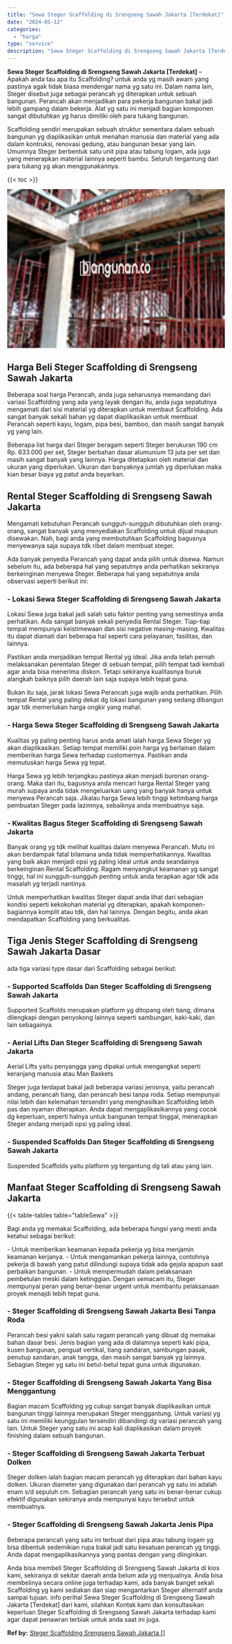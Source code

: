 ```yaml
---
title: "Sewa Steger Scaffolding di Srengseng Sawah Jakarta [Terdekat]"
date: "2024-05-12"
categories: 
  - "harga"
type: "service"
description: "Sewa Steger Scaffolding di Srengseng Sawah Jakarta [Terdekat]. Anda bisa membeli Steger Scaffolding di Srengseng Sawah Jakarta di kios kami, sekiranya di sek..."
---
```


**Sewa Steger Scaffolding di Srengseng Sawah Jakarta \[Terdekat\]** – Apakah anda tau apa itu Scaffolding? untuk anda yg masih awam yang pastinya agak tidak biasa mendengar nama yg satu ini. Dalam nama lain, Steger disebut juga sebagai perancah yg diterapkan untuk sebuah bangunan. Perancah akan menjadikan para pekerja bangunan bakal jadi lebih gampang dalam bekerja. Alat yg satu ini menjadi bagian komponen sangat dibutuhkan yg harus dimiliki oleh para tukang bangunan.

Scaffolding sendiri merupakan sebuah struktur sementara dalam sebuah bangunan yg diaplikasikan untuk menahan manusia dan material yang ada dalam kontruksi, renovasi gedung, atau bangunan besar yang lain. Umumnya Steger berbentuk satu unit pipa atau tabung logam, ada juga yang menerapkan material lainnya seperti bambu. Seluruh tergantung dari para tukang yg akan menggunakannya.

{{< toc >}}

![Sewa Steger Scaffolding di Srengseng Sawah Jakarta [Terdekat]](/images/sewa-scaffolding-steger-17.png)

## Harga Beli Steger Scaffolding di Srengseng Sawah Jakarta

Beberapa soal harga Perancah, anda juga seharusnya memandang dari variasi Scaffolding yang ada yang layak dengan itu, anda juga sepatutnya mengamati dari sisi material yg diterapkan untuk membaut Scaffolding. Ada sangat banyak sekali bahan yg dapat diaplikasikan untuk membuat Perancah seperti kayu, logam, pipa besi, bamboo, dan masih sangat banyak yg yang lain.

Beberapa list harga dari Steger beragam seperti Steger berukuran 190 cm Rp. 633.000 per set, Steger berbahan dasar alumunium 13 juta per set dan masih sangat banyak yang lainnya. Harga ditetapkan oleh material dan ukuran yang diperlukan. Ukuran dan banyaknya jumlah yg diperlukan maka kian besar biaya yg patut anda bayarkan.

## Rental Steger Scaffolding di Srengseng Sawah Jakarta

Mengamati kebutuhan Perancah sungguh-sungguh dibutuhkan oleh orang-orang, sangat banyak yang menyediakan Scaffolding untuk dijual maupun disewakan. Nah, bagi anda yang membutuhkan Scaffolding bagusnya menyewanya saja supaya tdk ribet dalam membuat steger.

Ada banyak penyedia Perancah yang dapat anda pilih untuk disewa. Namun sebelum itu, ada beberapa hal yang sepatutnya anda perhatikan sekiranya berkeinginan menyewa Steger. Beberapa hal yang sepatutnya anda observasi seperti berikut ini:

### \- Lokasi Sewa Steger Scaffolding di Srengseng Sawah Jakarta

Lokasi Sewa juga bakal jadi salah satu faktor penting yang semestinya anda perhatikan. Ada sangat banyak sekali penyedia Rental Steger. Tiap-tiap tempat mempunyai keistimewaan dan sisi negative masing-masing. Kwalitas itu dapat diamati dari beberapa hal seperti cara pelayanan, fasilitas, dan lainnya.

Pastikan anda menjadikan tempat Rental yg ideal. Jika anda telah pernah melaksanakan perentalan Steger di sebuah tempat, pilih tempat tadi kembali agar anda bisa menerima diskon. Tetapi sekiranya kualitasnya buruk alangkah baiknya pilih daerah lain saja supaya lebih tepat guna.

Bukan itu saja, jarak lokasi Sewa Perancah juga wajib anda perhatikan. Pilih tempat Rental yang paling dekat dg lokasi bangunan yang sedang dibangun agar tdk memerlukan harga ongkir yang mahal.

### \- Harga Sewa Steger Scaffolding di Srengseng Sawah Jakarta

Kualitas yg paling penting harus anda amati ialah harga Sewa Steger yg akan diaplikasikan. Setiap tempat memiliki poin harga yg berlainan dalam memberikan harga Sewa terhadap customernya. Pastikan anda memutuskan harga Sewa yg tepat.

Harga Sewa yg lebih terjangkau pastinya akan menjadi buronan orang-orang. Maka dari itu, bagusnya anda mencari harga Rental Steger yang murah supaya anda tidak mengeluarkan uang yang banyak hanya untuk menyewa Perancah saja. Jikalau harga Sewa lebih tinggi ketimbang harga pembuatan Steger pada lazimnya, sebaiknya anda membuatnya saja.

### \- Kwalitas Bagus Steger Scaffolding di Srengseng Sawah Jakarta

Banyak orang yg tdk melihat kualitas dalam menyewa Perancah. Mutu ini akan berdampak fatal bilamana anda tidak memperhatikannya. Kwalitas yang baik akan menjadi opsi yg paling ideal untuk anda seandainya berkeinginan Rental Scaffolding. Ragam menyangkut keamanan yg sangat tinggi, hal ini sungguh-sungguh penting untuk anda terapkan agar tdk ada masalah yg terjadi nantinya.

Untuk memperhatikan kwalitas Steger dapat anda lihat dari sebagian kondisi seperti kekokohan material yg diterapkan, apakah komponen-bagiannya komplit atau tdk, dan hal lainnya. Dengan begitu, anda akan mendapatkan Scaffolding yang berkualitas.

## Tiga Jenis Steger Scaffolding di Srengseng Sawah Jakarta Dasar

ada tiga variasi type dasar dari Scaffolding sebagai berikut:

### \- Supported Scaffolds Dan Steger Scaffolding di Srengseng Sawah Jakarta

Supported Scaffolds merupakan platform yg ditopang oleh tiang, dimana dilengkapi dengan penyokong lainnya seperti sambungan, kaki-kaki, dan lain sebagainya.

### \- Aerial Lifts Dan Steger Scaffolding di Srengseng Sawah Jakarta

Aerial Lifts yaitu penyangga yang dipakai untuk mengangkat seperti keranjang manusia atau Man Baskets

Steger juga terdapat bakal jadi beberapa variasi jenisnya, yaitu perancah andang, perancah tiang, dan perancah besi tanpa roda. Setiap mempunyai nilai lebih dan kelemahan tersendiri yang menghasilkan Scaffolding lebih pas dan nyaman diterapkan. Anda dapat mengaplikasikannya yang cocok dg keperluan, seperti halnya untuk bangunan tempat tinggal, menerapkan Steger andang menjadi opsi yg paling ideal.

### \- Suspended Scaffolds Dan Steger Scaffolding di Srengseng Sawah Jakarta

Suspended Scaffolds yaitu platform yg tergantung dg tali atau yang lain.

## Manfaat Steger Scaffolding di Srengseng Sawah Jakarta

{{< table-tables table="tableSewa" >}}

Bagi anda yg memakai Scaffolding, ada beberapa fungsi yang mesti anda ketahui sebagai berikut:

\- Untuk memberikan keamanan kepada pekerja yg bisa menjamin keamanan kerjanya. - Untuk mengamankan pekerja lainnya, contohnya pekerja di bawah yang patut dilindungi supaya tidak ada gejala apapun saat perbaikan bangunan. - Untuk mempermudah dalam pelaksanaan pembetulan meski dalam ketinggian. Dengan semacam itu, Steger mempunyai peran yang benar-benar urgent untuk membantu pelaksanaan proyek menajdi lebih tepat guna.

### \- Steger Scaffolding di Srengseng Sawah Jakarta Besi Tanpa Roda

Perancah besi yakni salah satu ragam perancah yang dibuat dg memakai bahan dasar besi. Jenis bagian yang ada di dalamnya seperti kaki pipa, kusen bangunan, penguat vertikal, tiang sandaran, sambungan pasak, penutup sandaran, anak tangga, dan masih sangat banyak yg lainnya. Sebagian Steger yg satu ini betul-betul tepat guna untuk digunakan.

### \- Steger Scaffolding di Srengseng Sawah Jakarta Yang Bisa Menggantung

Bagian macam Scaffolding yg cukup sangat banyak diaplikasikan untuk bangunan tinggi lainnya merupakan Steger menggantung. Untuk variasi yg satu ini memiliki keunggulan tersendiri dibandingi dg variasi perancah yang lain. Untuk Steger yang satu ini acap kali diaplikasikan dalam proyek finishing dalam sebuah bangunan.

### \- Steger Scaffolding di Srengseng Sawah Jakarta Terbuat Dolken

Steger dolken ialah bagian macam perancah yg diterapkan dari bahan kayu dolken. Ukuran diameter yang digunakan dari perancah yg satu ini adalah enam s/d sepuluh cm. Sebagian perancah yang satu ini benar-benar cukup efektif digunakan sekiranya anda mempunyai kayu tersebut untuk membuatnya.

### \- Steger Scaffolding di Srengseng Sawah Jakarta Jenis Pipa

Beberapa perancah yang satu ini terbuat dari pipa atau tabung logam yg bisa dibentuk sedemikian rupa bakal jadi satu kesatuan perancah yg tinggi. Anda dapat mengaplikasikannya yang pantas dengan yang diinginkan.

Anda bisa membeli Steger Scaffolding di Srengseng Sawah Jakarta di kios kami, sekiranya di sekitar daerah anda belum ada yg menjualnya. Anda bisa membelinya secara online juga terhadap kami, ada banyak banget sekali Scaffolding yg kami sediakan dan siap mengantarkan Steger alternatif anda sampai tujuan. info perihal Sewa Steger Scaffolding di Srengseng Sawah Jakarta \[Terdekat\] dari kami, silahkan Kontak kami dan konsultasikan keperluan Steger Scaffolding di Srengseng Sawah Jakarta terhadap kami agar dapat penawran terbiak untuk anda saat ini juga.

**Ref by:** [Steger Scaffolding Srengseng Sawah Jakarta []](https://id.wikipedia.org/wiki/Steger)
